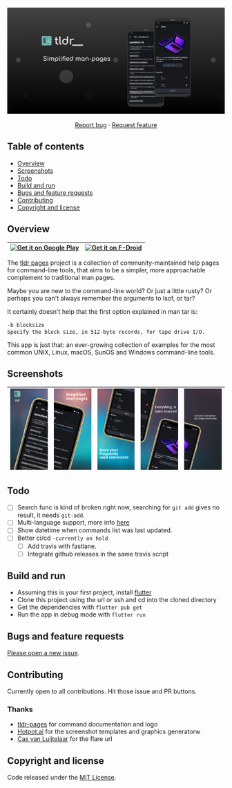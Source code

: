 <p align="center">
  <a href="https://technodisaster.wtf/">
    <img src="android/fastlane/metadata/android/en-US/images/featureGraphic.png" >
  </a>

  <p align="center">
    <a href="https://github.com/Techno-Disaster/tldr-flutter/issues/new?template=bug_report.md">Report bug</a>
    ·
    <a href="https://github.com/Techno-Disaster/tldr-flutter/issues/new?template=feature_request.md">Request feature</a>
  </p>
</p>

## Table of contents

- [Overview](#overview)
- [Screenshots](#screenshots)
- [Todo](#todo)
- [Build and run](#build-and-run)
- [Bugs and feature requests](#bugs-and-feature-requests)
- [Contributing](#contributing)
- [Copyright and license](#copyright-and-license)

## Overview

|[<img src="https://play.google.com/intl/en_us/badges/images/generic/en-play-badge.png" alt="Get it on Google Play" width="185px" />](https://play.google.com/store/apps/details?id=wtf.technodisaster.tldr) |[<img src="https://fdroid.gitlab.io/artwork/badge/get-it-on.png" alt="Get it on F-Droid" height="80">](https://f-droid.org/packages/wtf.technodisaster.tldr/) |
|-|-|

The [tldr pages](https://github.com/tldr-pages/tldr) project is a collection of community-maintained help pages for command-line tools, that aims to be a simpler, more approachable complement to traditional man pages.

Maybe you are new to the command-line world? Or just a little rusty? Or perhaps you can't always remember the arguments to lsof, or tar?

It certainly doesn't help that the first option explained in man tar is:
```
-b blocksize
Specify the block size, in 512-byte records, for tape drive I/O.
```
 
This app is just that: an ever-growing collection of examples for the most common UNIX, Linux, macOS, SunOS and Windows command-line tools.

## Screenshots

|![](android/fastlane/metadata/android/en-US/images/phoneScreenshots/1_en-US.png)|![](android/fastlane/metadata/android/en-US/images/phoneScreenshots/2_en-US.png)|![](android/fastlane/metadata/android/en-US/images/phoneScreenshots/3_en-US.png)|![](android/fastlane/metadata/android/en-US/images/phoneScreenshots/4_en-US.png)|![](android/fastlane/metadata/android/en-US/images/phoneScreenshots/5_en-US.png)|
|---|---|---|---|---|


## Todo

- [ ] Search func is kind of broken right now, searching for `git add` gives no result, it needs `git-add`.
- [ ] Multi-language support, more info [here](https://github.com/tldr-pages/tldr/blob/master/CLIENT-SPECIFICATION.md#language)
- [ ] Show datetime when commands list was last updated. 
- [ ] Better ci/cd `-currently on hold`
  - [ ] Add travis with fastlane.
  - [ ] Integrate github releases in the same travis script

## Build and run
* Assuming this is your first project, install [flutter](https://flutter.dev/docs/get-started/install)
* Clone this project using the url or ssh and cd into the cloned directory
* Get the dependencies with ``` flutter pub get ```
* Run the app in debug mode with ``` flutter run ```

## Bugs and feature requests

[Please open a new issue](https://github.com/Techno-Disaster/tldr-flutter/issues/new?template=bug_report.md).

## Contributing

Currently open to all contributions. Hit those issue and PR buttons.

### Thanks

* [tldr-pages](https://github.com/tldr-pages/tldr) for command documentation and logo
* [Hotpot.ai](https://github.com/HotpotDesign) for the screenshot templates and graphics generatorw
* [Cas van Luijtelaar](https://flare.rive.app/a/cvl/files/flare/site-animaton/embed) for the flare url

## Copyright and license

Code released under the [MIT License](https://github.com/Techno-Disaster/tldr-flutter/blob/master/LICENSE).

